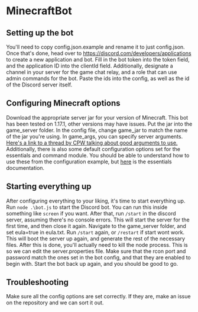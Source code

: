 # MinecraftBot
## Setting up the bot
You'll need to copy config.json.example and rename it to just config.json. 
Once that's done, head over to https://discord.com/developers/applications to create a new application and bot.
Fill in the bot token into the token field, and the application ID into the clientId field.
Additionally, designate a channel in your server for the game chat relay, and a role that can use admin commands for the bot.
Paste the ids into the config, as well as the id of the Discord server itself.

## Configuring Minecraft options
Download the appropriate server jar for your version of Minecraft. This bot has been tested on 1.17.1, other versions may have issues.
Put the jar into the game_server folder. In the config file, change game_jar to match the name of the jar you're using. In game_args, you can specify server arguments. [Here's a link to a thread by CPW talking about good arguments to use.](https://old.reddit.com/r/feedthebeast/comments/5jhuk9/modded_mc_and_memory_usage_a_history_with_a/)
Additionally, there is also some default configuration options set for the essentials and command module. You should be able to understand how to use these from the configuration example, but [here](https://github.com/garrettjoecox/scriptserver/tree/master/packages/essentials) is the essentials documentation.

## Starting everything up
After configuring everything to your liking, it's time to start everything up. Run `node .\bot.js` to start the Discord bot. You can run this inside something like `screen` if you want. After that, run `/start` in the discord server, assuming there's no console errors. This will start the server for the first time, and then close it again. Navigate to the game_server folder, and set eula=true in eula.txt. Run `/start` again, or `/restart` if start wont work. This will boot the server up again, and generate the rest of the necessary files. After this is done, you'll actually need to kill the node process. This is so we can edit the server.properties file. Make sure that the rcon port and password match the ones set in the bot config, and that they are enabled to begin with. Start the bot back up again, and you should be good to go.

## Troubleshooting
Make sure all the config options are set correctly. If they are, make an issue on the repository and we can sort it out.
